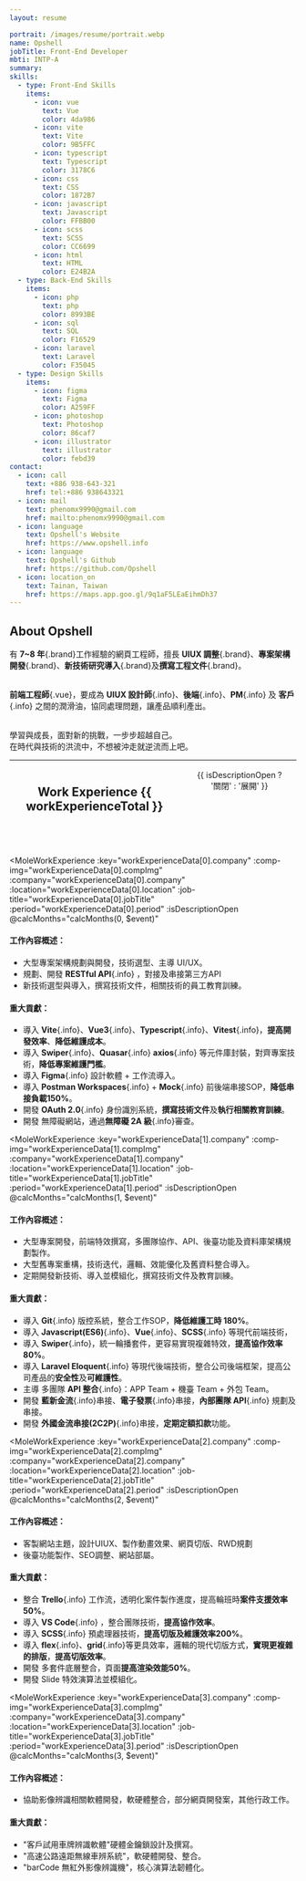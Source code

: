 ```yaml
---
layout: resume

portrait: /images/resume/portrait.webp
name: Opshell
jobTitle: Front-End Developer
mbti: INTP-A
summary:
skills:
  - type: Front-End Skills
    items:
      - icon: vue
        text: Vue
        color: 4da986
      - icon: vite
        text: Vite
        color: 9B5FFC
      - icon: typescript
        text: Typescript
        color: 3178C6
      - icon: css
        text: CSS
        color: 1872B7
      - icon: javascript
        text: Javascript
        color: FFBB00
      - icon: scss
        text: SCSS
        color: CC6699
      - icon: html
        text: HTML
        color: E24B2A
  - type: Back-End Skills
    items:
      - icon: php
        text: php
        color: 8993BE
      - icon: sql
        text: SQL
        color: F16529
      - icon: laravel
        text: Laravel
        color: F35045
  - type: Design Skills
    items:
      - icon: figma
        text: Figma
        color: A259FF
      - icon: photoshop
        text: Photoshop
        color: 86caf7
      - icon: illustrator
        text: illustrator
        color: febd39
contact:
  - icon: call
    text: +886 938-643-321
    href: tel:+886 938643321
  - icon: mail
    text: phenomx9990@gmail.com
    href: mailto:phenomx9990@gmail.com
  - icon: language
    text: Opshell's Website
    href: https://www.opshell.info
  - icon: language
    text: Opshell's Github
    href: https://github.com/Opshell
  - icon: location_on
    text: Tainan, Taiwan
    href: https://maps.app.goo.gl/9q1aF5LEaEihmDh37
---
```


## About Opshell
有 **7~8 年**{.brand}工作經驗的網頁工程師，擅長 **UIUX 調整**{.brand}、**專案架構開發**{.brand}、**新技術研究導入**{.brand}及**撰寫工程文件**{.brand}。<br/><br/>

**前端工程師**{.vue}，要成為 **UIUX 設計師**{.info}、**後端**{.info}、**PM**{.info} 及 **客戶**{.info} 之間的潤滑油，協同處理問題，讓產品順利產出。<br/><br/>

學習與成長，面對新的挑戰，一步步超越自己。<br/>
在時代與技術的洪流中，不想被沖走就逆流而上吧。

---

<script setup lang="ts">
  // import {  withBase } from 'vitepress';
  import { data as workExperienceData } from '@/data/works.data';

  import ElSvgIcon from '@components/el/svgIcon.vue';
  import MoleWorkExperience from '@components/mole/workExperience.vue';

  const workMonths: Ref<{[key: number]}> = ref({});

  const calcMonths = (index, months) => {
    workMonths.value[index] = months + 1;
  }

  const workExperienceTotal = computed(() => {
      const count = Object.values(workMonths.value).reduce((acc, cur) => acc + cur, 0);

      const years = Math.floor(count / 12);
      const months = count % 12; // 一般是月初入職，月底離職，所以要加1

      let result = '';

      if (years !== 0) {
          result += `${years}y `;
      }
      if (months !== 0) {
          result += `${months}m`;
      }

      return result;
  });

  const isDescriptionOpen = ref(true);
</script>

<section class="work-experience-block">

<header class="header">

  ## Work Experience {{ workExperienceTotal }}

<div class="btn-box" @click="() => { isDescriptionOpen = !isDescriptionOpen }">
  <ElSvgIcon :name="isDescriptionOpen? 'zoom_in_map' : 'zoom_out_map'" />
  <span> {{ isDescriptionOpen ? '關閉' : '展開' }} </span>
</div>
</header>

<MoleWorkExperience
  :key="workExperienceData[0].company"
  :comp-img="workExperienceData[0].compImg"
  :company="workExperienceData[0].company"
  :location="workExperienceData[0].location"
  :job-title="workExperienceData[0].jobTitle"
  :period="workExperienceData[0].period"
  :isDescriptionOpen
  @calcMonths="calcMonths(0, $event)"
>

#### 工作內容概述：
  - 大型專案架構規劃與開發，技術選型、主導 UI/UX。
  - 規劃、開發 **RESTful API**{.info} ，對接及串接第三方API
  - 新技術選型與導入，撰寫技術文件，相關技術的員工教育訓練。

#### 重大貢獻：
  - 導入 **Vite**{.info}、**Vue3**{.info}、**Typescript**{.info}、**Vitest**{.info}，**提高開發效率**、**降低維護成本**。
  - 導入 **Swiper**{.info}、**Quasar**{.info} **axios**{.info} 等元件庫封裝，對齊專案技術，**降低專案維護門檻**。
  - 導入 **Figma**{.info} 設計軟體 + 工作流導入。
  - 導入 **Postman Workspaces**{.info} + **Mock**{.info} 前後端串接SOP，**降低串接負載150%**。
  - 開發 **OAuth 2.0**{.info} 身份識別系統，**撰寫技術文件**及**執行相關教育訓練**。
  - 開發 無障礙網站，通過**無障礙 2A 級**{.info}審查。
</MoleWorkExperience>

<MoleWorkExperience
  :key="workExperienceData[1].company"
  :comp-img="workExperienceData[1].compImg"
  :company="workExperienceData[1].company"
  :location="workExperienceData[1].location"
  :job-title="workExperienceData[1].jobTitle"
  :period="workExperienceData[1].period"
  :isDescriptionOpen
  @calcMonths="calcMonths(1, $event)"
>

#### 工作內容概述：
  - 大型專案開發，前端特效撰寫，多團隊協作、API、後臺功能及資料庫架構規劃製作。
  - 大型舊專案重構，技術迭代，邏輯、效能優化及舊資料整合導入。
  - 定期開發新技術、導入並模組化，撰寫技術文件及教育訓練。

#### 重大貢獻：
  - 導入 **Git**{.info} 版控系統，整合工作SOP，**降低維護工時 180%**。
  - 導入 **Javascript(ES6)**{.info}、**Vue**{.info}、**SCSS**{.info} 等現代前端技術，
  - 導入 **Swiper**{.info}，統一輪播套件，更容易實現複雜特效，**提高協作效率80%**。
  - 導入 **Laravel Eloquent**{.info} 等現代後端技術，整合公司後端框架，提高公司產品的**安全性**及**可維護性**。
  - 主導 多團隊 **API 整合**{.info}：APP Team + 機臺 Team + 外包 Team。
  - 開發 **藍新金流**{.info}串接、**電子發票**{.info}串接，**內部團隊 API**{.info} 規劃及串接。
  - 開發 **外國金流串接(2C2P)**{.info}串接，**定期定額扣款**功能。
</MoleWorkExperience>

<MoleWorkExperience
  :key="workExperienceData[2].company"
  :comp-img="workExperienceData[2].compImg"
  :company="workExperienceData[2].company"
  :location="workExperienceData[2].location"
  :job-title="workExperienceData[2].jobTitle"
  :period="workExperienceData[2].period"
  :isDescriptionOpen
  @calcMonths="calcMonths(2, $event)"
>

#### 工作內容概述：
- 客製網站主題，設計UIUX、製作動畫效果、網頁切版、RWD規劃
- 後臺功能製作、SEO調整、網站部屬。

#### 重大貢獻：
  - 整合 **Trello**{.info} 工作流，透明化案件製作進度，提高輪班時**案件支援效率50%**。
  - 導入 **VS Code**{.info} ，整合團隊技術，**提高協作效率**。
  - 導入 **SCSS**{.info} 預處理器技術，**提高切版及維護效率200%**。
  - 導入 **flex**{.info}、**grid**{.info}等更具效率，邏輯的現代切版方式，**實現更複雜的排版**，**提高切版效率**。
  - 開發 多套件底層整合，頁面**提高渲染效能50%**。
  - 開發 Slide 特效演算法並模組化。
</MoleWorkExperience>

<MoleWorkExperience
  :key="workExperienceData[3].company"
  :comp-img="workExperienceData[3].compImg"
  :company="workExperienceData[3].company"
  :location="workExperienceData[3].location"
  :job-title="workExperienceData[3].jobTitle"
  :period="workExperienceData[3].period"
  :isDescriptionOpen
  @calcMonths="calcMonths(3, $event)"
>

#### 工作內容概述：
  - 協助影像辨識相關軟體開發，軟硬體整合，部分網頁開發案，其他行政工作。

#### 重大貢獻：
  - "客戶試用車牌辨識軟體"硬體金鑰鎖設計及撰寫。
  - "高速公路遠距無線車辨系統"，軟硬體開發、整合。
  - "barCode 無紅外影像辨識機"，核心演算法韌體化。
</MoleWorkExperience>
</section>

<style lang="scss">
  .work-experience-block {
    .header {
      display: flex;
      align-items: flex-start;
      justify-content: space-between;
      gap: 10px;
      width: 100%;
      .btn-box {
        display: flex;
        align-items: center;
        justify-content: space-between;
        gap: 8px;
        padding: 3px 15px 3px 10px;
        border: 1px solid var(--vp-c-text-1);
        border-radius: 20px;
        cursor: pointer;
        user-select: none;
        transition: .2s $cubic-FiSo;
        &:hover {
          color: var(--vp-c-brand-1);
          border-color: var(--vp-c-brand-1);
        }
        .icon {
          transition: .2s $cubic-FiSo;
        }
      }
    }
  }
</style>
